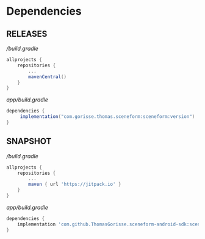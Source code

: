 # Dependencies


## RELEASES

*/build.gradle*
```gradle
allprojects {
    repositories {
        ...
        mavenCentral()
    }
}
```

*app/build.gradle*
```gradle
dependencies {
     implementation("com.gorisse.thomas.sceneform:sceneform:version")
}
```


## SNAPSHOT

*/build.gradle*
```gradle
allprojects {
    repositories {
        ...
        maven { url 'https://jitpack.io' }
    }
}
```

*app/build.gradle*
```gradle
dependencies {
    implementation 'com.github.ThomasGorisse.sceneform-android-sdk:sceneform:-SNAPSHOT'
}
```